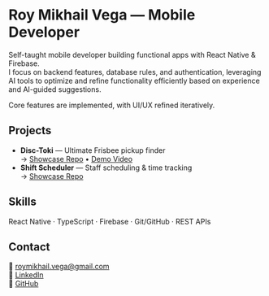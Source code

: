 # Roy Mikhail Vega — Mobile Developer


Self-taught mobile developer building functional apps with React Native & Firebase.  
I focus on backend features, database rules, and authentication, leveraging AI tools to optimize and refine functionality efficiently based on experience and AI-guided suggestions.  

Core features are implemented, with UI/UX refined iteratively.

## Projects
- **Disc-Toki** — Ultimate Frisbee pickup finder  
  → [Showcase Repo](https://github.com/roymvega/disc-toki-showcase) • [Demo Video](https://drive.google.com/file/d/18loQgv-a8lWopfkKCCIfE7G6suswVVX6/view)
- **Shift Scheduler** — Staff scheduling & time tracking  
  → [Showcase Repo](https://github.com/roymvega/Logicare360-showcase)

## Skills
React Native · TypeScript · Firebase · Git/GitHub · REST APIs

## Contact
📧 roymikhail.vega@gmail.com  
🔗 [LinkedIn](https://linkedin.com/in/roy-mikhail-vega)  
🔗 [GitHub](https://github.com/roymvega)

